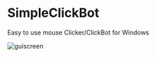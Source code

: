 # SimpleClickBot
Easy to use mouse Clicker/ClickBot for Windows

![guiscreen](https://user-images.githubusercontent.com/27742321/30811673-2c5c3ae4-a209-11e7-810f-161b9cf9daf3.PNG)
